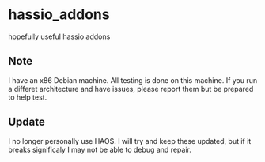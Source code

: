 # hassio_addons
hopefully useful hassio addons

## Note
I have an x86 Debian machine. All testing is done on this machine. If you run a differet architecture and have issues, please report them but be prepared to help test.

## Update
I no longer personally use HAOS. I will try and keep these updated, but if it breaks significaly I may not be able to debug and repair.
